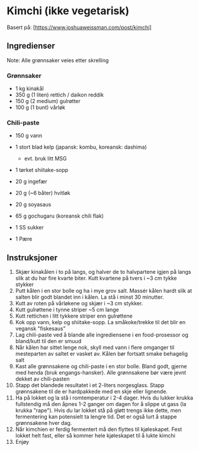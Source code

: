 # Kimchi (ikke vegetarisk)
Basert på: [https://www.joshuaweissman.com/post/kimchi]

## Ingredienser
Note: Alle grønnsaker veies etter skrelling

### Grønnsaker
* 1 kg kinakål
* 350 g (1 liten) rettich / daikon reddik
* 150 g (2 medium) gulrøtter
* 100 g (1 bunt) vårløk

### Chili-paste
* 150 g vann
* 1 stort blad kelp (japansk: kombu, koreansk: dashima)
    * evt. bruk litt MSG
* 1 tørket shiitake-sopp
 
* 20 g ingefær
* 20 g (~6 båter) hvitløk
* 20 g soyasaus
* 65 g gochugaru (koreansk chili flak)
* 1 SS sukker
* 1 Pære

## Instruksjoner
1. Skjær kinakålen i to på langs, og halver de to halvpartene igjen på langs slik at du har fire kvarte biter. Kutt kvartene på tvers i ~3 cm tykke stykker
2. Putt kålen i en stor bolle og ha i mye grov salt. Massér kålen hardt slik at salten blir godt blandet inn i kålen. La stå i minst 30 minutter.
3. Kutt av roten på vårløkene og skjær i ~3 cm stykker.
4. Kutt gulrøttene i tynne striper ~5 cm lange
5. Kutt rettichen i litt tykkere striper enn gulrøttene
6. Kok opp vann, kelp og shiitake-sopp. La småkoke/trekke til det blir en vegansk "fiskesaus"
7. Lag chili-paste ved å blande alle ingrediensene i en food-prosessor og bland/kutt til den er smuud
8. Når kålen har sittet lenge nok, skyll med vann i flere omganger til mesteparten av saltet er vasket av. Kålen bør fortsatt smake behagelig salt
9. Kast alle grønnsakene og chili-paste i en stor bolle. Bland godt, gjerne med henda (bruk engangs-hansker). Alle grønnsakene bør være jevnt dekket av chili-pasten
10. Stapp det blandede resultatet i et 2-liters norgesglass. Stapp grønnsakene til de er hardpakkede med en skje eller lignende.
11. Ha på lokket og la stå i romtemperatur i 2-4 dager. Hvis du lukker krukka fullstendig må den åpnes 1-2 ganger om dagen for å slippe ut gass (la krukka "rape"). Hvis du lar lokket stå på gløtt trengs ikke dette, men fermentering kan potensielt ta lengre tid. Det er også lurt å stappe grønnsakene hver dag.
12. Når kimchien er ferdig fermentert må den flyttes til kjøleskapet. Fest lokket helt fast, eller så kommer hele kjøleskapet til å lukte kimchi 
13. Enjøy
